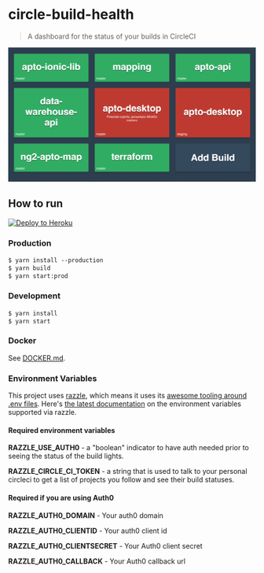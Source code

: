 # circle-build-health

> A dashboard for the status of your builds in CircleCI

![screen-shot](./public/screen-shot.png)

## How to run

[![Deploy to Heroku](https://www.herokucdn.com/deploy/button.svg)](https://heroku.com/deploy?env[RAZZLE_USE_AUTH0]=false)

### Production
```
$ yarn install --production
$ yarn build
$ yarn start:prod
```

### Development
```
$ yarn install
$ yarn start
```

### Docker

See [DOCKER.md](DOCKER.md).

### Environment Variables

This project uses [razzle](https://github.com/jaredpalmer/razzle), which means it uses its [awesome tooling around .env files](https://github.com/jaredpalmer/razzle#what-other-env-files-are-can-be-used). Here's [the latest documentation](https://github.com/jaredpalmer/razzle#environment-variables) on the environment variables supported via razzle.

#### Required environment variables
**RAZZLE_USE_AUTH0** - a "boolean" indicator to have auth needed prior to seeing the status of the build lights.

**RAZZLE_CIRCLE_CI_TOKEN** - a string that is used to talk to your personal circleci to get a list of projects you follow and see their build statuses.

#### Required if you are using Auth0
**RAZZLE_AUTH0_DOMAIN** - Your auth0 domain

**RAZZLE_AUTH0_CLIENTID** - Your auth0 client id

**RAZZLE_AUTH0_CLIENTSECRET** - Your Auth0 client secret

**RAZZLE_AUTH0_CALLBACK** - Your Auth0 callback url
